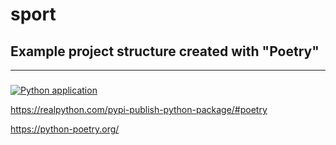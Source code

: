 # sport

## Example project structure created with "Poetry" 
---
### 

[![Python application](https://github.com/RGGH/sport/actions/workflows/python-app.yml/badge.svg)](https://github.com/RGGH/sport/actions/workflows/python-app.yml)


https://realpython.com/pypi-publish-python-package/#poetry

https://python-poetry.org/
